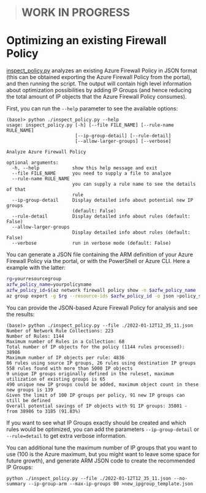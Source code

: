 > # WORK IN PROGRESS

# Optimizing an existing Firewall Policy

[inspect_policy.py](./inspect_policy.py) analyzes an existing Azure Firewall Policy in JSON format (this can be obtained exporting the Azure Firewall Policy from the portal), and then running the script. The output will contain high level information about optimization possibilities by adding IP Groups (and hence reducing the total amount of IP objects that the Azure Firewall Policy consumes).

First, you can run the `--help` parameter to see the available options:

```
(base)> python ./inspect_policy.py --help
usage: inspect_policy.py [-h] [--file FILE_NAME] [--rule-name RULE_NAME]
                         [--ip-group-detail] [--rule-detail]
                         [--allow-larger-groups] [--verbose]

Analyze Azure Firewall Policy

optional arguments:
  -h, --help            show this help message and exit
  --file FILE_NAME      you need to supply a file to analyze
  --rule-name RULE_NAME
                        you can supply a rule name to see the details of that
                        rule
  --ip-group-detail     Display detailed info about potential new IP groups
                        (default: False)
  --rule-detail         Display detailed info about rules (default: False)
  --allow-larger-groups
                        Display detailed info about rules (default: False)
  --verbose             run in verbose mode (default: False)
  ```
  
You can generate a JSON file containing the ARM definition of your Azure Firewall Policy via the portal, or with the PowerShell or Azure CLI. Here a example with the latter:

```bash
rg=yourresourcegroup
azfw_policy_name=yourpolicyname
azfw_policy_id=$(az network firewall policy show -n $azfw_policy_name -g $rg --query id -o tsv)                                                                
az group export -g $rg --resource-ids $azfw_policy_id -o json >policy_sample.json
```

You can provide the JSON-based Azure Firewall Policy for analysis and see the results:
  
```
(base)> python ./inspect_policy.py --file ./2022-01-12T12_35_11.json
Number of Network Rule Collections: 223
Number of Rules: 1144
Maximum number of Rules in a Collection: 68
Total number of IP objects for the policy (1144 rules processed): 38986
Maximum number of IP objects per rule: 4836
86 rules using source IP groups, 26 rules using destination IP groups
558 rules found with more than 5000 IP objects
9 unique IP groups originally defined in the ruleset, maximum utilization of existing groups is 65
490 unique new IP groups could be added, maximum object count in these new groups is 139
Given the limit of 100 IP groups per policy, 91 new IP groups can still be defined
Overall potential savings of IP objects with 91 IP groups: 35801 - from 38986 to 3185 (91.83%)
```

If you want to see what IP Groups exactly should be created and which rules would be optimized, you can add the parameters `--ip-group-detail` or `--rule=detail` to get extra verbose information.

You can additional tune the maximum number of IP groups that you want to use (100 is the Azure maximum, but you might want to leave some space for future growth), and generate ARM JSON code to create the recommended IP Groups:

```
python ./inspect_policy.py --file ./2022-01-12T12_35_11.json --no-summary --ip-group-arm --max-ip-groups 80 >new_ipgroup_template.json
```
